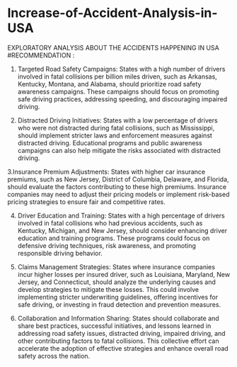 # Increase-of-Accident-Analysis-in-USA
EXPLORATORY ANALYSIS ABOUT THE ACCIDENTS HAPPENING IN USA
#RECOMMENDATION :
1. Targeted Road Safety Campaigns: States with a high number of drivers involved in fatal collisions per billion miles driven, such as Arkansas, Kentucky, Montana, and Alabama, should prioritize road safety awareness campaigns. These campaigns should focus on promoting safe driving practices, addressing speeding, and discouraging impaired driving.

2. Distracted Driving Initiatives: States with a low percentage of drivers who were not distracted during fatal collisions, such as Mississippi, should implement stricter laws and enforcement measures against distracted driving. Educational programs and public awareness campaigns can also help mitigate the risks associated with distracted driving.

3.Insurance Premium Adjustments: States with higher car insurance premiums, such as New Jersey, District of Columbia, Delaware, and Florida, should evaluate the factors contributing to these high premiums. Insurance companies may need to adjust their pricing models or implement risk-based pricing strategies to ensure fair and competitive rates.

4. Driver Education and Training: States with a high percentage of drivers involved in fatal collisions who had previous accidents, such as Kentucky, Michigan, and New Jersey, should consider enhancing driver education and training programs. These programs could focus on defensive driving techniques, risk awareness, and promoting responsible driving behavior.

5. Claims Management Strategies: States where insurance companies incur higher losses per insured driver, such as Louisiana, Maryland, New Jersey, and Connecticut, should analyze the underlying causes and develop strategies to mitigate these losses. This could involve implementing stricter underwriting guidelines, offering incentives for safe driving, or investing in fraud detection and prevention measures.

6. Collaboration and Information Sharing: States should collaborate and share best practices, successful initiatives, and lessons learned in addressing road safety issues, distracted driving, impaired driving, and other contributing factors to fatal collisions. This collective effort can accelerate the adoption of effective strategies and enhance overall road safety across the nation.

